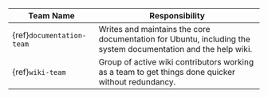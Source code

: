 | Team Name | Responsibility |
|-----------|----------------|
| {ref}`documentation-team` | Writes and maintains the core documentation for Ubuntu, including the system documentation and the help wiki. |
| {ref}`wiki-team` | Group of active wiki contributors working as a team to get things done quicker without redundancy. |
